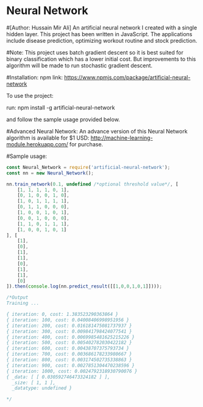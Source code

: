 # Neural Network
#[Author: Hussain Mir Ali]
An artificial neural network I created with a single hidden layer. This project has been written in JavaScript. The applications include disease prediction, optimizing workout routine and stock prediction.

#Note:
This project uses batch gradient descent so it is best suited for binary classification which has a lower initial cost. But improvements to this algorithm will be made to run stochastic gradient descent.

#Installation:
npm link: https://www.npmjs.com/package/artificial-neural-network

To use the project:

run: npm install -g artificial-neural-network

and follow the sample usage provided below.

#Advanced Neural Network:
An advance version of this Neural Network algorithm is available for $1 USD: http://machine-learning-module.herokuapp.com/  for purchase.

#Sample usage:

```javascript
const Neural_Network = require('artificial-neural-network');
const nn = new Neural_Network();

nn.train_network(0.1, undefined /*optional threshold value*/, [
    [1, 1, 1, 1, 0, 1],
    [0, 1, 0, 0, 1, 0],
    [1, 0, 1, 1, 1, 1],
    [0, 1, 1, 0, 0, 0],
    [1, 0, 0, 1, 0, 1],
    [0, 0, 1, 0, 0, 0],
    [1, 1, 0, 1, 1, 1],
    [1, 0, 0, 1, 0, 1]
], [
    [1],
    [0],
    [1],
    [1],
    [0],
    [1],
    [1],
    [0]
]).then(console.log(nn.predict_result([[1,0,0,1,0,1]])));

/*Output
Training ...

{ iteration: 0, cost: 1.383523290363864 }
{ iteration: 100, cost: 0.04008406998951956 }
{ iteration: 200, cost: 0.016181475081737937 }
{ iteration: 300, cost: 0.009841798424077541 }
{ iteration: 400, cost: 0.0069985481625215226 }
{ iteration: 500, cost: 0.005402782030422182 }
{ iteration: 600, cost: 0.00438707375793734 }
{ iteration: 700, cost: 0.003686178233980667 }
{ iteration: 800, cost: 0.003174502735338863 }
{ iteration: 900, cost: 0.0027851304470238596 }
{ iteration: 1000, cost: 0.0024792318930790076 }
{ _data: [ [ 0.030592746473324182 ] ],
  _size: [ 1, 1 ],
  _datatype: undefined }

*/
```
